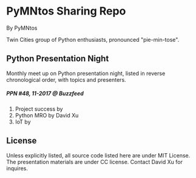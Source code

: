 # PyMNtos Sharing Repo 

By PyMNtos

Twin Cities group of Python enthusiasts, pronounced "pie-min-tose".







## Python Presentation Night

Monthly meet up on Python presentation night, listed in reverse chronological order, with topics and presenters.

##### PPN #48, 11-2017 @ Buzzfeed

1. Project success by
2. Python MRO by David Xu
3. IoT by




#### 




## License

Unless explicitly listed, all source code listed here are under MIT License. The presentation materials are under CC license. Contact David Xu for inquires.